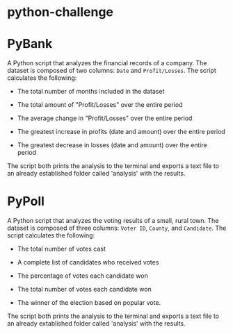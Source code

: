 # python-challenge

# PyBank
A Python script that analyzes the financial records of a company. The dataset is composed of two columns: `Date` and `Profit/Losses`. The script calculates the following:

  * The total number of months included in the dataset

  * The total amount of "Profit/Losses" over the entire period

  * The average change in "Profit/Losses" over the entire period

  * The greatest increase in profits (date and amount) over the entire period

  * The greatest decrease in losses (date and amount) over the entire period

The script both prints the analysis to the terminal and exports a text file to an already established folder called 'analysis' with the results.

# PyPoll
A Python script that analyzes the voting results of a small, rural town. The dataset is composed of three columns: `Voter ID`, `County`, and `Candidate`. The script calculates the following:
  * The total number of votes cast

  * A complete list of candidates who received votes

  * The percentage of votes each candidate won

  * The total number of votes each candidate won

  * The winner of the election based on popular vote.

The script both prints the analysis to the terminal and exports a text file to an already extablished folder called 'analysis' with the results.